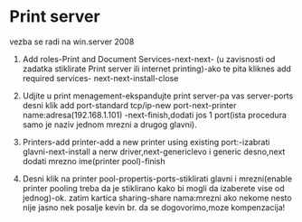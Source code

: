 # Print server

vezba se radi na win.server 2008

1. Add roles-Print and Document Services-next-next-
(u zavisnosti od zadatka stiklirate Print server ili internet printing)-ako te pita kliknes add required services-
next-next-install-close

2. Udjite u print menagement-ekspandujte print server-pa vas server-ports desni klik add port-standard tcp/ip-new port-next-printer name:adresa(192.168.1.101)
-next-finish,dodati jos 1 port(ista procedura samo je naziv jednom mrezni a drugog glavni).
3. Printers-add printer-add a new printer using existing port:-izabrati glavni-next-install a nerw driver,next-genericlevo i generic desno,next
dodati mrezno ime(printer pool)-finish
4. Desni klik na printer pool-propertis-ports-stiklirati glavni i mrezni(enable printer pooling treba da je stiklirano kako bi mogli da izaberete vise od jednog)-ok.
  zatim kartica sharing-share nama:mrezni
ako nekome nesto nije jasno nek posalje kevin br. da se dogovorimo,moze kompenzacija!

